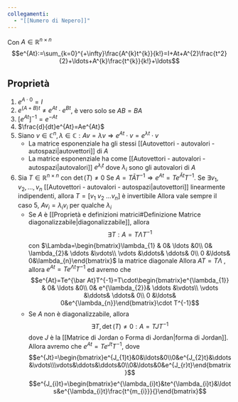 ```yaml
---
collegamenti:
  - "[[Numero di Nepero]]"
---
```

 Con $A\in \mathbb{R}^{n\times n}$
$$e^{At}:=\sum_{k=0}^{+\infty}\frac{A^{k}t^{k}}{k!}=I+At+A^{2}\frac{t^2}{2}+\ldots+A^{k}\frac{t^{k}}{k!}+\ldots$$
## Proprietà
1) $e^{A\cdot 0}=I$ 
2) $e^{(A+B)t}\not = e^{At}\cdot e^{Bt}$, è vero solo se $AB=BA$ 
3) $[e^{At}]^{-1}=e^{-At}$
4) $\frac{d}{dt}e^{At}=Ae^{At}$
5) Siano $v\in \mathbb{C}^{n},\lambda \in \mathbb{C}:Av=\lambda v\Rightarrow e^{At}\cdot v=e^{\lambda t}\cdot v$
   - La matrice esponenziale ha gli stessi [[Autovettori - autovalori - autospazi|autovettori]] di $A$
   - La matrice esponenziale ha come [[Autovettori - autovalori - autospazi|autovalori]] $e^{\lambda_{i}t}$ dove $\lambda_{i}$ sono gli autovalori di $A$
6) Sia $T\in \mathbb{R}^{n\times n}$ con $\det (T)\not = 0$ 
   Se $A=T\bar{A}T^{-1}\Rightarrow e^{At}=Te^{\bar{A}t}T^{-1}$.
   Se $\exists v_{1}, v_{2},\ldots ,v_{n}$ [[Autovettori - autovalori - autospazi|autovettori]] linearmente indipendenti, allora $T=[v_{1}\ v_{2}\ \ldots v_{n}]$ è invertibile
   Allora vale sempre il caso 5, $Av_{i}=\lambda_{i}v_{i}$ per qualche $\lambda_{i}$
   - Se $A$ è [[Proprietà e definizioni matrici#Definizione Matrice diagonalizzabile|diagonalizzabile]], allora $$\exists T:A=T\Lambda T^{-1}$$
     con $\Lambda=\begin{bmatrix}\lambda_{1} & 0& \ldots &0\\ 0& \lambda_{2}& \ddots &\vdots\\ \vdots &\ddots& \ddots& 0\\ 0 &\ldots& 0&\lambda_{n}\end{bmatrix}$ la matrice diagonale
     Allora $AT=T\Lambda$ , allora $e^{At}=Te^{\Lambda t}T^{-1}$ ed avremo che
     $$e^{At}=Te^{\bar At}T^{-1}=T\cdot\begin{bmatrix}e^{\lambda_{1}} & 0& \ldots &0\\ 0& e^{\lambda_{2}}& \ddots &\vdots\\ \vdots &\ddots& \ddots& 0\\ 0 &\ldots& 0&e^{\lambda_{n}}\end{bmatrix}\cdot T^{-1}$$
    - Se $A$ non è diagonalizzabile, allora
      $$\exists T, \det(T)\not=0:A=TJT^{-1}$$
      dove $J$ è la [[Matrice di Jordan o Forma di Jordan|forma di Jordan]].
      Allora avremo che $e^{At} = Te^{Jt}T^{-1}$, dove $$e^{Jt}=\begin{bmatrix}e^{J_{1}t}&0&\ldots&0\\0&e^{J_{2}t}&\ddots&\vdots\\\vdots&\ddots&\ddots&0\\0&\ldots&0&e^{J_{r}t}\end{bmatrix}$$
      $$e^{J_{i}t}=\begin{bmatrix}e^{\lambda_{i}t}&te^{\lambda_{i}t}&\ldots&e^{\lambda_{i}t}\frac{t^{m_{i}}}{}\end{bmatrix}$$